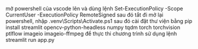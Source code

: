 mở powershell của vscode lên và dùng lệnh Set-ExecutionPolicy -Scope CurrentUser -ExecutionPolicy RemoteSigned
sau đó tắt đi mở lại powershell, nhập .venv\Scripts\Activate.ps1
sau đó cài đặt thư viện bằng pip install streamlit opencv-python-headless numpy tqdm torch torchvision ptlflow imageio imageio-ffmpeg
để thực thi chương trình sử dụng lệnh streamlit run app.py
